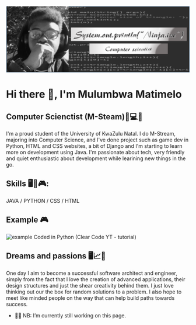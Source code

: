 ![Banner](https://github.com/MnM-magic/MnM-magic/blob/main/Capture.jpg.PNG)

# Hi there 👋, I'm Mulumbwa Matimelo
## Computer Scienctist (M-Steam)🔬💻📎

I'm a proud student of the University of KwaZulu Natal.
I do M-Stream, majoring into Computer Science, and I've done project such as game dev in Python, HTML and CSS websites, a bit of Django and I'm starting to learn more on development using Java. I'm passionate about tech, very friendly and quiet enthusiastic about development while learining new things in the go. 

## Skills 🖥️📱🎮: 
 JAVA / PYTHON / CSS / HTML

## Example 🎮
![example](https://github.com/MnM-magic/MnM-magic/blob/main/Battle%20front%202024-11-24%2001-19-47.gif)
Coded in Python (Clear Code YT - tutorial)
## Dreams and passions 🖥️📈📡
One day I aim to become a successful software architect and engineer, simply from the fact that I love the creation of advanced applications, their design structures and just the shear creativity behind them. I just love thinking out our the box for random solutions to a problem. I also hope to meet like minded people on the way that can help build paths towards success.

- 🔭💤 NB: I’m currently still working on this page. 




